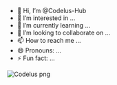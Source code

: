 - 👋 Hi, I’m @Codelus-Hub
- 👀 I’m interested in ...
- 🌱 I’m currently learning ...
- 💞️ I’m looking to collaborate on ...
- 📫 How to reach me ...
- 😄 Pronouns: ...
- ⚡ Fun fact: ...

<!---
Codelus-Hub/Codelus-Hub is a ✨ special ✨ repository because its `README.md` (this file) appears on your GitHub profile.
You can click the Preview link to take a look at your changes.
--->
![Codelus png](https://github.com/user-attachments/assets/86a3252a-56a6-410f-a829-d2eb69ee250d)
